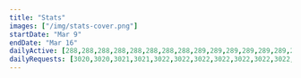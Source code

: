 ```yaml
---
title: "Stats"
images: ["/img/stats-cover.png"]
startDate: "Mar 9"
endDate: "Mar 16"
dailyActive: [288,288,288,288,288,288,288,288,289,289,289,289,289,289,289,289,289,289,289,289,289,289,289,289,289,289,289,289,289,289,289,289,289,289,289,289,290,290,290,290,290,290,290,290,290,290,290,290,290,290,290,290,290,290,290,290,290,290,290,290,290,290,290,290,290,290,290,290,290,290,290,290,290,290,290,290,290,290,291,291,291,291,291,291,291,291,291,291,291,291,291,291,291,291,291,291,291,291,291,291,292]
dailyRequests: [3020,3020,3021,3021,3022,3022,3022,3022,3022,3022,3022,3022,3022,3022,3023,3023,3023,3023,3023,3023,3023,3023,3023,3023,3023,3023,3023,3023,3023,3024,3024,3024,3024,3024,3024,3024,3024,3024,3024,3024,3024,3024,3024,3024,3025,3025,3026,3026,3026,3026,3026,3026,3026,3026,3026,3026,3026,3026,3026,3026,3027,3027,3027,3027,3027,3027,3027,3027,3027,3027,3027,3028,3028,3028,3029,3029,3029,3029,3029,3029,3029,3029,3029,3029,3029,3030,3031,3031,3031,3031,3031,3031,3032,3032,3032,3032,3032,3032,3032,3033]
---
```

